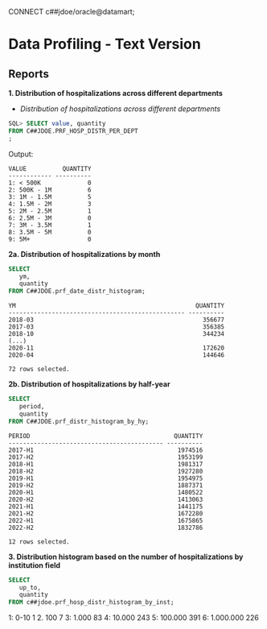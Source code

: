 CONNECT c##jdoe/oracle@datamart;

# Data Profiling - Text Version
## Reports
**1. Distribution of hospitalizations across different departments**

- _Distribution of hospitalizations across different departments_

```sql
SQL> SELECT value, quantity
FROM C##JDOE.PRF_HOSP_DISTR_PER_DEPT
;
```
Output:
```
VALUE          QUANTITY
------------ ----------
1: < 500K             0
2: 500K - 1M          6
3: 1M - 1.5M          5
4: 1.5M - 2M          3
5: 2M - 2.5M          1
6: 2.5M - 3M          0
7: 3M - 3.5M          1
8: 3.5M - 5M          0
9: 5M+                0
```

**2a. Distribution of hospitalizations by month**
```sql
SELECT
   ym,
   quantity
FROM C##JDOE.prf_date_distr_histogram;
```
```
YM                                                  QUANTITY
------------------------------------------------- ----------
2018-03                                               356677
2017-03                                               356385
2018-10                                               344234
(...)
2020-11                                               172620
2020-04                                               144646

72 rows selected. 
```

**2b. Distribution of hospitalizations by half-year**

```sql
SELECT
   period,
   quantity
FROM C##JDOE.prf_distr_histogram_by_hy;
```
```
PERIOD                                        QUANTITY
------------------------------------------- ----------
2017-H1                                        1974516
2017-H2                                        1953199
2018-H1                                        1981317
2018-H2                                        1927280
2019-H1                                        1954975
2019-H2                                        1887371
2020-H1                                        1480522
2020-H2                                        1413063
2021-H1                                        1441175
2021-H2                                        1672280
2022-H1                                        1675865
2022-H2                                        1832786

12 rows selected. 
```
**3. Distribution histogram based on the number of hospitalizations by institution field**
```sql
SELECT
   up_to,
   quantity
FROM c##jdoe.prf_hosp_distr_histogram_by_inst;
```


1: 0-10	1
2. 100	7
3: 1.000	83
4: 10.000	243
5: 100.000	391
6: 1.000.000	226